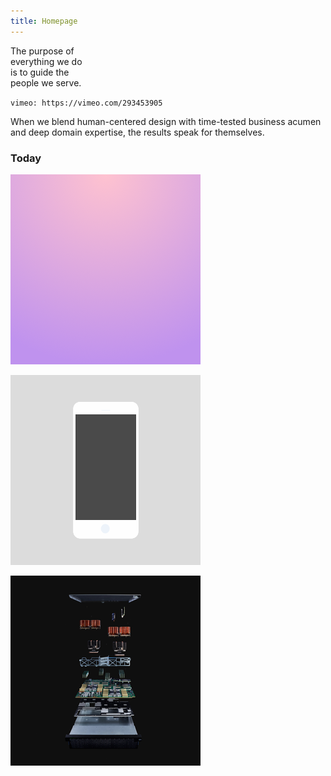 ```yaml
---
title: Homepage
---
```


<title-block>
The purpose of<br>
everything we do<br>
<span>is to guide the<br>
people we serve.</span>
</title-block>

<grid background="black-white">
<column lg="16">

`vimeo: https://vimeo.com/293453905`

</column>
</grid>

<grid background="gray-10">
<column lg="8">

<p size="xl">When we blend human-centered design
with time-tested business acumen and deep domain expertise, the results speak for themselves.</p>

<icon name="ArrowDown32"></icon>

</column>
</grid>

<grid background="gray-10">
<column lg="4">

### Today
<!-- -->
</column>
<column lg="4" md="4">

  <tile
    tile_optional="Security"
    tile_name="Threats are at an all time low">
    <img src="images/Image_1.png" alt="A laptop showing security analytics" class="img--sm"/>
  </tile>

</column>
<column lg="4" md="4">

  <tile
    tile_optional="Brand"
    tile_name="Our typeface Plex is going global">
    <img src="images/Image_2.png" alt="Various letters and characters in the Plex typeface" class="img--sm"/>
  </tile>

</column>
<column lg="4" md="4">

  <tile
    tile_optional="Quantum"
    tile_name="Everything we know is about to change">
    <img src="images/Image_3.png" alt="Various letters and characters in the Plex typeface" class="img--sm"/>
  </tile>

</column>
</grid>
